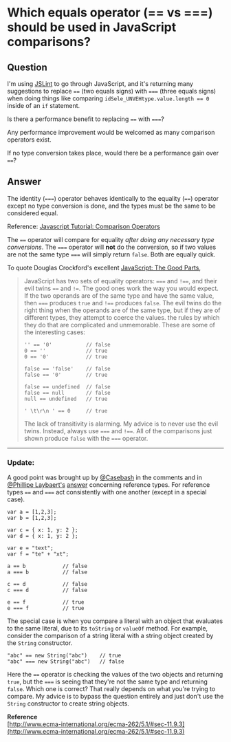 
# Which equals operator (== vs ===) should be used in JavaScript comparisons?

## Question
        
I'm using [JSLint](http://en.wikipedia.org/wiki/JSLint) to go through JavaScript, and it's returning many suggestions to replace `==` (two equals signs) with `===` (three equals signs) when doing things like comparing `idSele_UNVEHtype.value.length == 0` inside of an `if` statement.

Is there a performance benefit to replacing `==` with `===`?

Any performance improvement would be welcomed as many comparison operators exist.

If no type conversion takes place, would there be a performance gain over `==`?

## Answer
        
The identity (`===`) operator behaves identically to the equality (`==`) operator except no type conversion is done, and the types must be the same to be considered equal.

Reference: [Javascript Tutorial: Comparison Operators](http://www.c-point.com/javascript_tutorial/jsgrpComparison.htm)

The `==` operator will compare for equality _after doing any necessary type conversions_. The `===` operator will **not** do the conversion, so if two values are not the same type `===` will simply return `false`. Both are equally quick.

To quote Douglas Crockford's excellent [JavaScript: The Good Parts](https://rads.stackoverflow.com/amzn/click/0596517742),

> JavaScript has two sets of equality operators: `===` and `!==`, and their evil twins `==` and `!=`. The good ones work the way you would expect. If the two operands are of the same type and have the same value, then `===` produces `true` and `!==` produces `false`. The evil twins do the right thing when the operands are of the same type, but if they are of different types, they attempt to coerce the values. the rules by which they do that are complicated and unmemorable. These are some of the interesting cases:
> 
>     '' == '0'           // false
>     0 == ''             // true
>     0 == '0'            // true
>     
>     false == 'false'    // false
>     false == '0'        // true
>     
>     false == undefined  // false
>     false == null       // false
>     null == undefined   // true
>     
>     ' \t\r\n ' == 0     // true
>     
> 
> The lack of transitivity is alarming. My advice is to never use the evil twins. Instead, always use `===` and `!==`. All of the comparisons just shown produce `false` with the `===` operator.

* * *

### Update:

A good point was brought up by [@Casebash](https://stackoverflow.com/users/165495/casebash) in the comments and in [@Phillipe Laybaert's](https://stackoverflow.com/users/113570/philippe-leybaert) [answer](https://stackoverflow.com/a/957602/1288) concerning reference types. For reference types `==` and `===` act consistently with one another (except in a special case).

    var a = [1,2,3];
    var b = [1,2,3];
    
    var c = { x: 1, y: 2 };
    var d = { x: 1, y: 2 };
    
    var e = "text";
    var f = "te" + "xt";
    
    a == b            // false
    a === b           // false
    
    c == d            // false
    c === d           // false
    
    e == f            // true
    e === f           // true
    

The special case is when you compare a literal with an object that evaluates to the same literal, due to its `toString` or `valueOf` method. For example, consider the comparison of a string literal with a string object created by the `String` constructor.

    "abc" == new String("abc")    // true
    "abc" === new String("abc")   // false
    

Here the `==` operator is checking the values of the two objects and returning `true`, but the `===` is seeing that they're not the same type and returning `false`. Which one is correct? That really depends on what you're trying to compare. My advice is to bypass the question entirely and just don't use the `String` constructor to create string objects.

**Reference**  
[http://www.ecma-international.org/ecma-262/5.1/#sec-11.9.3](http://www.ecma-international.org/ecma-262/5.1/#sec-11.9.3)
